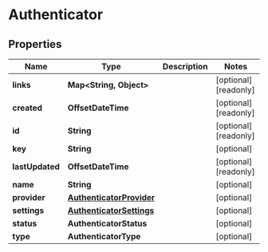 

# Authenticator


## Properties

| Name | Type | Description | Notes |
|------------ | ------------- | ------------- | -------------|
|**links** | **Map&lt;String, Object&gt;** |  |  [optional] [readonly] |
|**created** | **OffsetDateTime** |  |  [optional] [readonly] |
|**id** | **String** |  |  [optional] [readonly] |
|**key** | **String** |  |  [optional] |
|**lastUpdated** | **OffsetDateTime** |  |  [optional] [readonly] |
|**name** | **String** |  |  [optional] |
|**provider** | [**AuthenticatorProvider**](AuthenticatorProvider.md) |  |  [optional] |
|**settings** | [**AuthenticatorSettings**](AuthenticatorSettings.md) |  |  [optional] |
|**status** | **AuthenticatorStatus** |  |  [optional] |
|**type** | **AuthenticatorType** |  |  [optional] |



